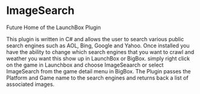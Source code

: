 # ImageSearch
Future Home of the LaunchBox Plugin

This plugin is written in C# and allows the user to search various public search engines such as AOL, Bing, Google and Yahoo. Once installed you have the ability to change which search engines that you want to crawl and weather you want this show up in LaunchBox or BigBox. simply right click on the game in Launchbox and choose ImageSeaarch or select ImageSearch from the game detail menu in BigBox.   The Plugin passes the Platform and Game name to the search engines and returns back a list of associated images.
